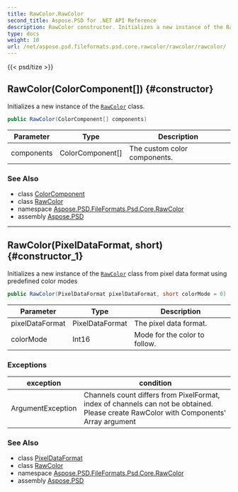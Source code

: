 ```yaml
---
title: RawColor.RawColor
second_title: Aspose.PSD for .NET API Reference
description: RawColor constructor. Initializes a new instance of the RawColor class
type: docs
weight: 10
url: /net/aspose.psd.fileformats.psd.core.rawcolor/rawcolor/rawcolor/
---
```

{{< psd/tize >}}
## RawColor(ColorComponent[]) {#constructor}

Initializes a new instance of the [`RawColor`](../) class.

```csharp
public RawColor(ColorComponent[] components)
```

| Parameter | Type | Description |
| --- | --- | --- |
| components | ColorComponent[] | The custom color components. |

### See Also

* class [ColorComponent](../../colorcomponent/)
* class [RawColor](../)
* namespace [Aspose.PSD.FileFormats.Psd.Core.RawColor](../../rawcolor/)
* assembly [Aspose.PSD](../../../)

---

## RawColor(PixelDataFormat, short) {#constructor_1}

Initializes a new instance of the [`RawColor`](../) class from pixel data format using predefined color modes

```csharp
public RawColor(PixelDataFormat pixelDataFormat, short colorMode = 0)
```

| Parameter | Type | Description |
| --- | --- | --- |
| pixelDataFormat | PixelDataFormat | The pixel data format. |
| colorMode | Int16 | Mode for the color to follow. |

### Exceptions

| exception | condition |
| --- | --- |
| ArgumentException | Channels count differs from PixelFormat, index of channels can not be obtained. Please create RawColor with Components' Array argument |

### See Also

* class [PixelDataFormat](../../../aspose.psd/pixeldataformat/)
* class [RawColor](../)
* namespace [Aspose.PSD.FileFormats.Psd.Core.RawColor](../../rawcolor/)
* assembly [Aspose.PSD](../../../)



